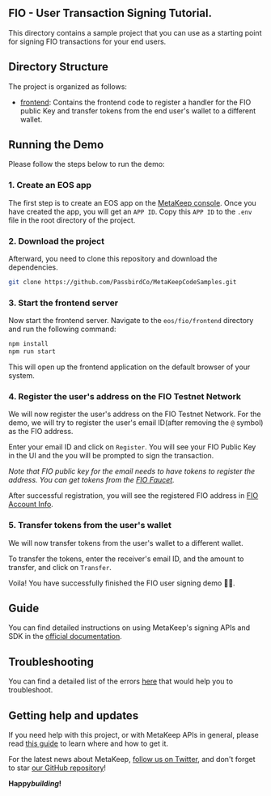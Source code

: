 ## FIO - User Transaction Signing Tutorial.

This directory contains a sample project that you can use as a starting point for signing FIO transactions for your end users.

## Directory Structure

The project is organized as follows:

- [frontend](./frontend): Contains the frontend code to register a handler for the FIO public Key and transfer tokens from the end user's wallet to a different wallet.

## Running the Demo

Please follow the steps below to run the demo:

### 1. Create an EOS app

The first step is to create an EOS app on the [MetaKeep console](https://console.metakeep.xyz). Once you have created the app, you will get an `APP ID`. Copy this `APP ID` to the `.env` file in the root directory of the project.

### 2. Download the project

Afterward, you need to clone this repository and download the dependencies.

```sh
git clone https://github.com/PassbirdCo/MetaKeepCodeSamples.git
```

### 3. Start the frontend server

Now start the frontend server. Navigate to the `eos/fio/frontend` directory and run the following command:

```sh
npm install
npm run start
```

This will open up the frontend application on the default browser of your system.

### 4. Register the user's address on the FIO Testnet Network

We will now register the user's address on the FIO Testnet Network. For the demo, we will try to register the user's email ID(after removing the `@` symbol) as the FIO address.

Enter your email ID and click on `Register`. You will see your FIO Public Key in the UI and the you will be prompted to sign the transaction.

_Note that FIO public key for the email needs to have tokens to register the address. You can get tokens from the [FIO Faucet](https://monitor.testnet.fioprotocol.io/#faucet)._

After successful registration, you will see the registered FIO address in [FIO Account Info](https://monitor.testnet.fioprotocol.io/#accountInfo).

### 5. Transfer tokens from the user's wallet

We will now transfer tokens from the user's wallet to a different wallet.

To transfer the tokens, enter the receiver's email ID, and the amount to transfer, and click on `Transfer`.

Voila! You have successfully finished the FIO user signing demo 🎉🎉.

## Guide

You can find detailed instructions on using MetaKeep's signing APIs and SDK in the [official documentation](https://docs.metakeep.xyz/).

## Troubleshooting

You can find a detailed list of the errors [here](https://docs.metakeep.xyz/reference/api-error-status) that would help you to troubleshoot.

## Getting help and updates

If you need help with this project, or with MetaKeep APIs in general, please read [this guide](https://docs.metakeep.xyz/) to learn where and how to get it.

For the latest news about MetaKeep, [follow us on Twitter](https://twitter.com/metakeep), and don't forget to star [our GitHub repository](https://github.com/PassbirdCo/MetaKeepCodeSamples.git)!

**Happy*building*!**
